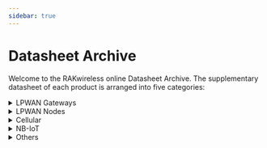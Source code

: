 ```yaml
---
sidebar: true
---
```


# Datasheet Archive

Welcome to the RAKwireless online Datasheet Archive. The supplementary datasheet of each product is arranged into five categories:

<details>
<summary>LPWAN Gateways</summary>
<br>
<li><a href="/en-us/datasheet/rak831/#rak831-lpwan-gateway-concentrator">RAK831 LPWAN Gateway Concentrator</a></li>
<li><a href="/en-us/datasheet/rak833/#rak833-lpwan-gateway-concentrator-module">RAK833 LPWAN Gateway Concentrator Module</a></li>
<li><a href="/en-us/datasheet/rak2245-pihat/#rak2245-pi-hat-lpwan-gateway-concentrator-module">RAK2245 Pi Hat - LPWAN Gateway Concentrator Module</a></li>
<li><a href="/en-us/datasheet/rak2245-stamp/#rak2245-stamp-edition-lpwan-gateway-concentrator-module">RAK2245 Stamp Edition - LPWAN Gateway Concentrator Module</a></li>
<li><a href="/en-us/datasheet/rak2247/#rak2247-lpwan-gateway-concentrator-module">RAK2247 LPWAN Gateway Concentrator Module</a></li>
<li><a href="/en-us/datasheet/rak2287/#rak2287-wislink-lpwan-gateway-module">RAK2287 WisLink- LPWAN Gateway Module</a></li>
<li><a href="https://www.w3schools.com">RAK7240 Outdoor LPWAN Gateway</a></li>
<li><a href="/en-us/datasheet/rak7243c/#rak7243c-pilot-gateway">RAK7243C Pilot Gateway</a></li>
<li><a href="/en-us/datasheet/rak7244c/#rak7244c-lpwan-developer-gateway">RAK7244C LPWAN Developer Gateway</a></li>
<li><a href="https://www.w3schools.com">RAK7246G LPWAN Developer Gateway</a></li>
<li><a href="/en-us/datasheet/rak7249/#rak7249-macro-outdoor-gateway">RAK7249 Macro Outdoor Gateway</a></li>
<li><a href="/en-us/datasheet/rak7258/#rak7258-micro-gateway">RAK7258 Micro Gateway</a></li>
</br>
</details>

<details>
<summary>LPWAN Nodes</summary>
<br>
<li><a href="https://www.w3schools.com">RAK811 LPWAN Module</a></li>
<li><a href="/en-us/datasheet/rak811-breakout-module/#rak811-lpwan-breakout-module">RAK811 LPWAN Breakout Module</a></li>
<li><a href="https://www.w3schools.com">RAK813 BLE+LoRa®</a></li>
<li><a href="/en-us/datasheet/rak815/#rak815-hybrid-location-tracker">RAK815 Hybrid Location Tracker</a></li>
<li><a href=/en-us/datasheet/rak4200-breakout-module/#rak4200-breakout-module>RAK4200 Breakout Module</a></li>
<li><a href="/en-us/datasheet/rak4200/#rak4200-lpwan-module">RAK4200 LPWAN Module</a></li>
<li><a href="/en-us/datasheet/rak4260/#rak4260-wisduo-lpwan-module">RAK4260 WisDuo LPWAN Module</a></li>
<li><a href="https://www.w3schools.com">RAK4600 LPWAN Module</a></li>
<li><a href="/en-us/datasheet/rak5205/#rak5205-wistrio-lpwan-tracker">RAK5205 WisTrio LPWAN Tracker</a></li>
<li><a href="/en-us/datasheet/rak7200/#rak7200-lpwan-tracker">RAK7200 LPWAN Tracker</a></li>
<li><a href="/en-us/datasheet/rak7204/#rak7204-lpwan-environmental-sensor">RAK7204 LPWAN Environmental Sensor</a></li>
<li><a href="/en-us/datasheet/rak7431/#rak7431-rs485-to-lorawan®-converter">RAK7431 - RS485 to LoRaWAN® Converter</a></li>
</br>
</details>

<details>
<summary>Cellular</summary>
<br>
<li><a href="/en-us/datasheet/rak2013/#rak2013-cellular">RAK2013 Cellular</a></li>
</br>
</details>

<details>
<summary>NB-IoT</summary>
<br>
<li><a href="/en-us/datasheet/rak5010/#rak5010-wistrio-nb-iot-tracker">RAK5010 WisTrio NB-IoT Tracker</a></li>
<li><a href="/en-us/datasheet/rak8212/#rak8212-itracker-pro">RAK8212 iTracker Pro</a></li>
</br>
</details>

<details>
<summary>Others</summary>
<br>
<li><a href="/en-us/datasheet/rak9003-poe-hat/#rak9003-poe-hat">RAK9003 PoE HAT</a></li>
</br>
</details>
